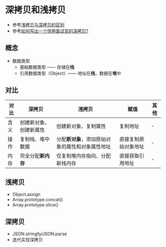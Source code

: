 # 深拷贝和浅拷贝
* 参考[浅拷贝与深拷贝的区别](https://segmentfault.com/a/1190000018874254)
* 参考[如何写出一个惊艳面试官的深拷贝?](https://juejin.cn/post/6844903929705136141)

## 概念
* 数据类型
    * 基础数据类型 —— 存储在**栈**
	* 引用数据类型（Object）—— 地址在**栈**，数据在**堆**中

## 对比
| 对比 | 深拷贝 | 浅拷贝 | 赋值 | 其他 |
| --- | --- | --- | --- | --- |
| 含义 | 创建新对象、创建新属性 | 创建新对象、复制属性 | 复制地址 | - |
| 操作 | 复制栈、堆中数据 | 分配**新对象**，添加原始对象的属性和对象属性地址 | 直接复制原始对象地址 | - |
| 内存 | 完全分配**新内存** | 仅复制堆内存指向、分配新栈内存 | 直接获取引用地址 | - |

## 浅拷贝
* Object.assign
* Array.prototype.concat()
* Array.prototype.slice()

## 深拷贝
* JSON.stringfy/JSON.parse
* 迭代实现深拷贝
